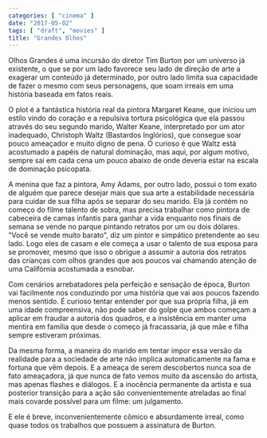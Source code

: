 ```yaml
---
categories: [ "cinema" ]
date: "2017-05-02"
tags: [ "draft", "movies" ]
title: "Grandes Olhos"
---
```

Olhos Grandes é uma incursão do diretor Tim Burton por um universo
já existente, o que se por um lado favorece seu lado de direção de
arte a exagerar um conteúdo já determinado, por outro lado limita sua
capacidade de fazer o mesmo com seus personagens, que soam irreais em
uma história baseada em fatos reais.

O plot é a fantástica história real da pintora Margaret Keane, que
iniciou um estilo vindo do coração e a repulsiva tortura psicológica
que ela passou através do seu segundo marido, Walter Keane, interpretado
por um ator inadequado, Christoph Waltz (Bastardos Inglórios), que
consegue soar pouco ameaçador e muito digno de pena. O curioso é que
Waltz está acostumado a papéis de natural dominação, mas aqui, por
algum motivo, sempre sai em cada cena um pouco abaixo de onde deveria
estar na escala de dominação psicopata.

A menina que faz a pintora, Amy Adams, por outro lado, possui o tom
exato de alguém que parece desejar mais que sua arte a estabilidade
necessária para cuidar de sua filha após se separar do seu marido. Ela
já contém no começo do filme talento de sobra, mas precisa trabalhar
como pintora de cabeceira de camas infantis para ganhar a vida enquanto
nos finais de semana se vende no parque pintando retratos por um ou dois
dólares. "Você se vende muito barato", diz um pintor e simpático
pretendente ao seu lado. Logo eles de casam e ele começa a usar o
talento de sua esposa para se promover, mesmo que isso o obrigue a
assumir a autoria dos retratos das crianças com olhos grandes que aos
poucos vai chamando atenção de uma Califórnia acostumada a esnobar.

Com cenários arrebatadores pela perfeição e sensação de época,
Burton vai facilmente nos conduzindo por uma história que vai aos poucos
fazendo menos sentido. É curioso tentar entender por que sua própria
filha, já em uma idade compreensiva, não pode saber do golpe que ambos
começam a aplicar em fraudar a autoria dos quadros, e a insistência
em manter uma mentira em família que desde o começo já fracassaria,
já que mãe e filha sempre estiveram próximas.

Da mesma forma, a maneira do marido em tentar impor essa versão da
realidade para a sociedade de arte não implica automaticamente na fama
e fortuna que vêm depois. E a ameaça de serem descobertos nunca soa
de fato ameaçadora, já que nunca de fato vemos muito da ascensão do
artista, mas apenas flashes e diálogos. E a inocência permanente da
artista e sua posterior transição para a ação são convenientemente
atreladas ao final mais covarde possível para um filme: um julgamento.

E ele é breve, inconvenientemente cômico e absurdamente irreal, como
quase todos os trabalhos que possuem a assinatura de Burton.
